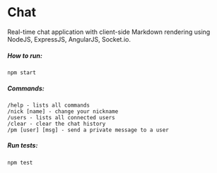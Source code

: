 Chat
===========

Real-time chat application with client-side Markdown rendering using NodeJS, ExpressJS, AngularJS, Socket.io.


##### How to run:
~~~~
npm start
~~~~

##### Commands:
~~~~
/help - lists all commands
/nick [name] - change your nickname
/users - lists all connected users
/clear - clear the chat history
/pm [user] [msg] - send a private message to a user
~~~~

##### Run tests:
~~~~
npm test
~~~~
